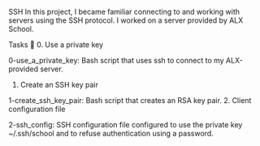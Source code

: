 SSH
In this project, I became familiar connecting to and working with servers using the SSH protocol. I worked on a server provided by ALX School.

Tasks 📃
0. Use a private key

0-use_a_private_key: Bash script that uses ssh to connect to my ALX-provided server.
1. Create an SSH key pair

1-create_ssh_key_pair: Bash script that creates an RSA key pair.
2. Client configuration file

2-ssh_config: SSH configuration file configured to use the private key ~/.ssh/school and to refuse authentication using a password.
